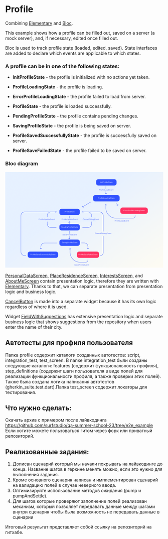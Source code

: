 # Profile

Combining [Elementary](https://pub.dev/packages/elementary)
and [Bloc](https://pub.dev/packages/bloc).

This example shows how a profile can be filled out, saved on a server (a mock server), and, if
necessary, edited once filled out.

Bloc is used to track profile state (loaded, edited, saved). State interfaces are added to declare
which events are applicable to which states.

### A profile can be in one of the following states:

- **InitProfileState** - the profile is initialized with no actions yet taken.


- **ProfileLoadingState** - the profile is loading.


- **ErrorProfileLoadingState** - the profile failed to load from server.


- **ProfileState** - the profile is loaded successfully.


- **PendingProfileState** - the profile contains pending changes.


- **SavingProfileState** - the profile is being saved on server.


- **ProfileSavedSuccessfullyState** - the profile is successfully saved on server.


- **ProfileSaveFailedState** - the profile failed to be saved on server.

### Bloc diagram

![Bloc diagram](res/bloc_diagram.png)

[PersonalDataScreen](lib/features/profile/screens/personal_data_screen/personal_data_screen.dart), [PlaceResidenceScreen](lib/features/profile/screens/place_residence/place_residence_screen.dart), [InterestsScreen](lib/features/profile/screens/interests_screen/interests_screen.dart),
and [AboutMeScreen](lib/features/profile/screens/about_me_screen/about_me_screen.dart) contain presentation logic, therefore they are written
with [Elementary](https://pub.dev/packages/elementary). Thanks to that, we can separate presentation
from presentation logic and business logic.

[CancelButton](lib/features/profile/widgets/cancel_button/cancel_button.dart) is made into a
separate widget because it has its own logic regardless of where it is used.

Widget [FieldWithSuggestions](lib/features/profile/screens/place_residence/widgets/field_with_suggestions_widget/field_with_suggestions_widget.dart)
has extensive presentation logic and separate business logic that shows suggestions from the
repository when users enter the name of their city.

## Автотесты для профиля пользователя
Папка profile содержит каталоги созданных автотестов: script, integration_test, test_screen. В папке integration_test были созданы следующие каталоги: features (содержит функциональность профиля), step_definitions (содержит шаги пользователя в виде полей для реализации функциональности профиля, а также проверки этих полей). Также была создана логика написания автотестов (gherkin_suite.test.dart).Папка test_screen содержит локаторы для тестирования.

## Что нужно сделать:
Скачать архив с примером после лайвкодинга https://github.com/surfstudio/qa-summer-school-23/tree/e2e_example 
Если хотите можете пользоваться гитом через форк или приватный репозиторий.

## Реализованные задания:
1) Дописан сценарий который мы начали покрывать на лайвкодинге до конца. Название шагов в геркине менять можно, если это нужно для выполнения задания.
2) Кроме основного сценария написан и имплементирован сценарий на валидацию полей в случае неверного ввода.
3) Оптимизируйте использование методов ожидания (pump и pumpAndSettle).
4) Для шагов которые проверяют заполнение полей реализован механизм, который позволяет передавать данные между шагами внутри сценария чтобы была возможность не передавать данные в сценарии

Итоговый результат представляет собой ссылку на репозиторий на гитхабе.







